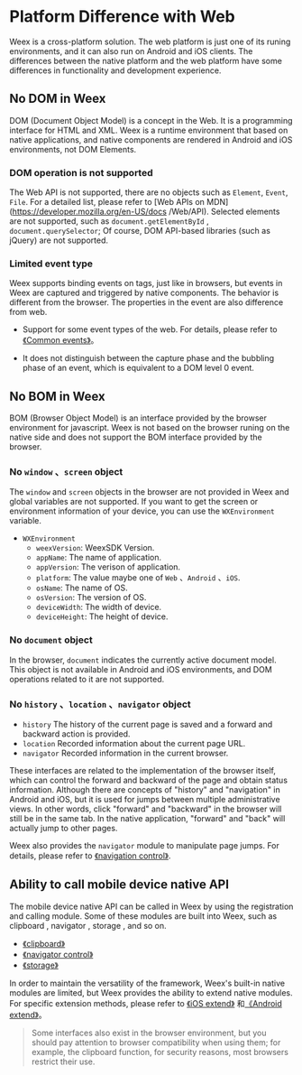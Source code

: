 # Platform Difference with Web

Weex is a cross-platform solution. The web platform is just one of its runing environments, and it can also run on Android and iOS clients. The differences between the native platform and the web platform have some differences in functionality and development experience.

## No DOM in Weex

DOM (Document Object Model) is a concept in the Web. It is a programming interface for HTML and XML. Weex is a runtime environment that based on native applications, and native components are rendered in Android and iOS environments, not DOM Elements.

### DOM operation is not supported

The Web API is not supported, there are no objects such as `Element`, `Event`, `File`. For a detailed list, please refer to [Web APIs on MDN] (https://developer.mozilla.org/en-US/docs /Web/API). Selected elements are not supported, such as `document.getElementById` , `document.querySelector`; Of course, DOM API-based libraries (such as jQuery) are not supported.

### Limited event type

Weex supports binding events on tags, just like in browsers, but events in Weex are captured and triggered by native components. The behavior is different from the browser. The properties in the event are also difference from web.

+ Support for some event types of the web. For details, please refer to [《Common events》](../docs/events/common-events.html)。

+ It does not distinguish between the capture phase and the bubbling phase of an event, which is equivalent to a DOM level 0 event.

## No BOM in Weex

BOM (Browser Object Model) is an interface provided by the browser environment for javascript. Weex is not based on the browser runing on the native side and does not support the BOM interface provided by the browser.

### No `window` 、`screen` object

The `window` and `screen` objects in the browser are not provided in Weex and global variables are not supported. If you want to get the screen or environment information of your device, you can use the `WXEnvironment` variable.

+ `WXEnvironment`
  + `weexVersion`: WeexSDK Version.
  + `appName`: The name of application.
  + `appVersion`: The verison of application.
  + `platform`: The value maybe one of  `Web` 、`Android` 、`iOS`.
  + `osName`: The name of OS.
  + `osVersion`: The version of OS.
  + `deviceWidth`: The width of device.
  + `deviceHeight`: The height of device.

### No `document` object

In the browser, `document` indicates the currently active document model. This object is not available in Android and iOS environments, and DOM operations related to it are not supported.

### No `history` 、`location` 、`navigator` object

+ `history` The history of the current page is saved and a forward and backward action is provided.
+ `location` Recorded information about the current page URL.
+ `navigator` Recorded information in the current browser.

These interfaces are related to the implementation of the browser itself, which can control the forward and backward of the page and obtain status information. Although there are concepts of "history" and "navigation" in Android and iOS, but it is used for jumps between multiple administrative views. In other words, click "forward" and "backward" in the browser will still be in the same tab. In the native application, "forward" and "back" will actually jump to other pages.

Weex also provides the `navigator` module to manipulate page jumps. For details, please refer to [《navigation control》](../docs/modules/navigator.html).

## Ability to call mobile device native API

The mobile device native API can be called in Weex by using the registration and calling module. Some of these modules are built into Weex, such as clipboard , navigator , storage , and so on.

+ [《clipboard》](../docs/modules/clipboard.html)
+ [《navigator control》](../docs/modules/navigator.html)
+ [《storage》](../docs/modules/storage.html)

In order to maintain the versatility of the framework, Weex's built-in native modules are limited, but Weex provides the ability to extend native modules. For specific extension methods, please refer to [《iOS extend》](./extend/extend-ios.html) 和[《Android extend》](./extend/extend-android.html)。

> Some interfaces also exist in the browser environment, but you should pay attention to browser compatibility when using them; for example, the clipboard function, for security reasons, most browsers restrict their use.
